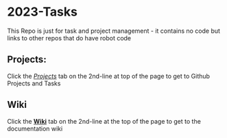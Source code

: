 # 2023-Tasks

This Repo is just for task and project management - it contains no code but links to other repos that do have robot code

## Projects:
Click the *[Projects](https://github.com/FRC830/2023-Tasks/projects)* tab on the 2nd-line at top of the page to get to Github Projects and Tasks

## Wiki
Click the **[Wiki](https://github.com/FRC830/2023-Tasks/wiki)** tab on the 2nd-line at the top of the page to get to the documentation wiki
